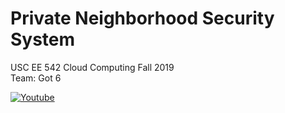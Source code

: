 # Private Neighborhood Security System
USC EE 542 Cloud Computing Fall 2019  
Team: Got 6  

[![Youtube](https://usc-ee542-xin-fall2019.s3-us-west-1.amazonaws.com/youtube.png)](https://www.youtube.com/watch?v=2-n8j0TBqgI "Youtube Link")  

